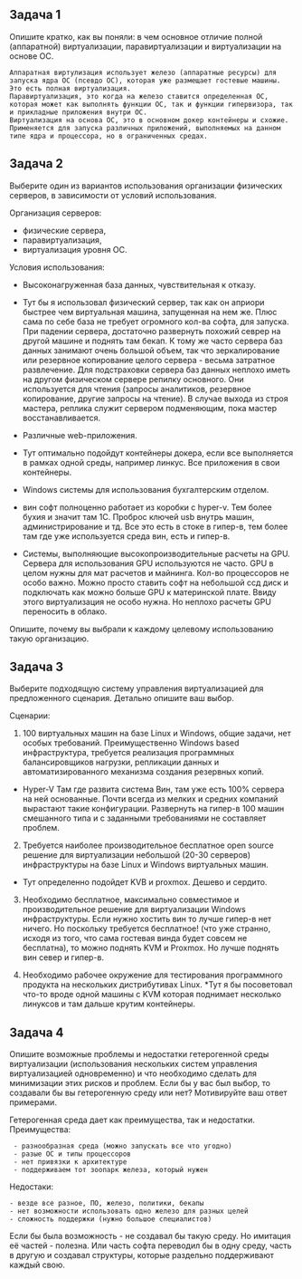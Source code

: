 
## Задача 1

Опишите кратко, как вы поняли: в чем основное отличие полной (аппаратной) виртуализации, паравиртуализации и виртуализации на основе ОС.

```
Аппаратная виртулизация использует железо (аппаратные ресурсы) для запуска ядра ОС (псевдо ОС), которая уже размещает гостевые машины. Это есть полная виртуализация.
Паравиртуализация, это когда на железо ставится определенная ОС, которая может как выполнять функции ОС, так и функции гипервизора, так и прикладные приложения внутри ОС.
Виртуализация на основа ОС, это в основном докер контейнеры и схожие. Применяется для запуска различных приложений, выполняемых на данном типе ядра и процессора, но в ограниченных средах.
```

## Задача 2

Выберите один из вариантов использования организации физических серверов, в зависимости от условий использования.

Организация серверов:
- физические сервера,
- паравиртуализация,
- виртуализация уровня ОС.

Условия использования:
- Высоконагруженная база данных, чувствительная к отказу. 
* Тут бы я использовал физический сервер, так как он априори быстрее чем виртуальная машина, запущенная на нем же. Плюс сама по себе база не требует огромного кол-ва софта, для запуска. При падении сервера, достаточно развернуть похожий севрер на другой машине и поднять там бекап. К тому же часто сервера баз данных занимают очень большой объем, так что зеркалирование или резервное копирование целого сервера - весьма затратное развлечение. Для подстраховки сервера баз данных неплохо иметь на другом физическом сервере репилку основного. Они используется для чтения (запросы аналитиков, резервное копирование, другие запросы на чтение). В случае выхода из строя мастера, реплика служит сервером подменяющим, пока мастер восстанавливается.

- Различные web-приложения.
* Тут оптимально подойдут контейнеры докера, если все выполняется в рамках одной среды, например линкус. Все приложения в свои контейнеры.

- Windows системы для использования бухгалтерским отделом.
* вин софт полноценно работает из коробки с hyper-v. Тем более бухия и значит там 1С. Проброс ключей usb внутрь машин, администрирование и тд. Все это есть в стоке в гипер-в, тем более там где уже используется среда вин, есть и гипер-в.

- Системы, выполняющие высокопроизводительные расчеты на GPU.
Сервера для использования GPU используются не часто. GPU в целом нужны для мат расчетов и майнинга. Кол-во процессоров не особо важно. Можно просто ставить софт на небольшой ссд диск и подключать как можно больше GPU  к материнской плате. Ввиду этого виртуализация не особо нужна. Но неплохо расчеты GPU переносить в облако. 

Опишите, почему вы выбрали к каждому целевому использованию такую организацию.

## Задача 3

Выберите подходящую систему управления виртуализацией для предложенного сценария. Детально опишите ваш выбор.

Сценарии:

1. 100 виртуальных машин на базе Linux и Windows, общие задачи, нет особых требований. Преимущественно Windows based инфраструктура, требуется реализация программных балансировщиков нагрузки, репликации данных и автоматизированного механизма создания резервных копий.
* Hyper-V Там где развита система Вин, там уже есть 100% сервера на ней основанные. Почти всегда из мелких и средних компаний вырастают такие конфигурации. Развернуть на гипер-в 100 машин смешанного типа и с заданными требованиями не составляет проблем.

2. Требуется наиболее производительное бесплатное open source решение для виртуализации небольшой (20-30 серверов) инфраструктуры на базе Linux и Windows виртуальных машин.
* Тут определенно подойдет KVB и proxmox. Дешево и сердито.

3. Необходимо бесплатное, максимально совместимое и производительное решение для виртуализации Windows инфраструктуры.
Если нужно хостить вин то лучше гипер-в нет ничего. Но поскольку требуется бесплатное! (что уже странно, исходя из того, что сама гостевая винда будет совсем не бесплатна), то можно поднять KVM и Proxmox. Но лучше поднять вин север и гипер-в.

4. Необходимо рабочее окружение для тестирования программного продукта на нескольких дистрибутивах Linux.
*Тут я бы посоветовал что-то вроде одной машины с KVM которая поднимает несколько линуксов и там дальше крутим контейнеры. 

## Задача 4

Опишите возможные проблемы и недостатки гетерогенной среды виртуализации (использования нескольких систем управления виртуализацией одновременно) и что необходимо сделать для минимизации этих рисков и проблем. Если бы у вас был выбор, то создавали бы вы гетерогенную среду или нет? Мотивируйте ваш ответ примерами.

 Гетерогенная среда дает как преимущества, так и недостатки. Преимущества:
```
 - разнообразная среда (можно запускать все что угодно)
 - разые ОС и типы процессоров
 - нет привязки к архитектуре
 - поддерживаем тот зоопарк железа, который нужен
```
Недостаки:
```
- везде все разное, ПО, железо, политики, бекапы
- нет возможности использовать одно железо для разных целей
- сложность поддержки (нужно большое специалистов)
```

Если бы была возможность - не создавал бы такую среду. 
Но имитация её частей - полезна. Или часть софта переводил бы в одну среду, часть в другую и создавал структуры, которые раздельно поддерживают каждый свою.



